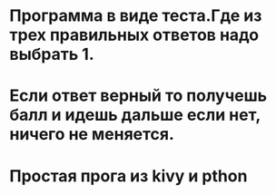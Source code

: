 # Программа в виде теста.Где из трех правильных ответов надо выбрать 1. 
# Если ответ верный то получешь балл и идешь дальше если нет, ничего не меняется.
# Простая прога из kivy и pthon
